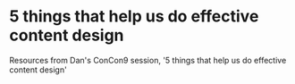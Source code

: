 # 5 things that help us do effective content design
Resources from Dan's ConCon9 session, '5 things that help us do effective content design'
